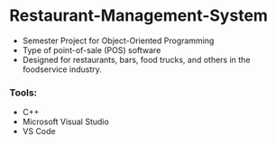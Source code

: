 # Restaurant-Management-System

- Semester Project for Object-Oriented Programming 
- Type of point-of-sale (POS) software 
- Designed for restaurants, bars, food trucks, and others in the foodservice industry. 
### Tools: 
- C++ 
- Microsoft Visual Studio
-  VS Code 
